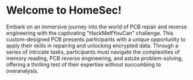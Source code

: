 # Welcome to HomeSec!

Embark on an immersive journey into the world of PCB repair and reverse engineering with the captivating "HackMeIfYouCan" challenge. This custom-designed PCB presents participants with a unique opportunity to apply their skills in repairing and unlocking encrypted data. Through a series of intricate tasks, participants must navigate the complexities of memory reading, PCB reverse engineering, and astute problem-solving, offering a thrilling test of their expertise without succumbing to overanalysis.

